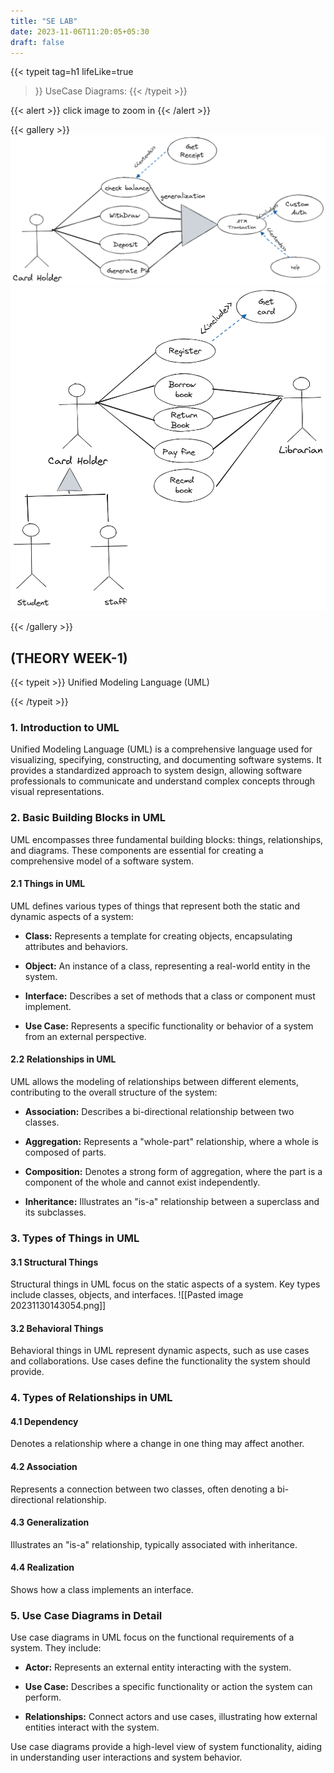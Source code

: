 ```yaml
---
title: "SE LAB"
date: 2023-11-06T11:20:05+05:30
draft: false
---
```

{{< typeit 
  tag=h1
  lifeLike=true
>}}
UseCase Diagrams:
{{< /typeit >}}


{{< alert >}}
click image to zoom in
{{< /alert >}}
<br>

{{< gallery >}}
  <img src="ATM.png" class="grid-w33" />
  <img src="Library.png" class="grid-w33" />
  <!-- <img src="gallery/03.jpg" class="grid-w33" />
  <img src="gallery/04.jpg" class="grid-w33" />
  <img src="gallery/05.jpg" class="grid-w33" />
  <img src="gallery/06.jpg" class="grid-w33" />
  <img src="gallery/07.jpg" class="grid-w33" /> -->
{{< /gallery >}}

## (THEORY WEEK-1)
{{< typeit >}}
Unified Modeling Language (UML)

{{< /typeit >}}

### 1. Introduction to UML

Unified Modeling Language (UML) is a comprehensive language used for visualizing, specifying, constructing, and documenting software systems. It provides a standardized approach to system design, allowing software professionals to communicate and understand complex concepts through visual representations.

### 2. Basic Building Blocks in UML

UML encompasses three fundamental building blocks: things, relationships, and diagrams. These components are essential for creating a comprehensive model of a software system.

#### 2.1 Things in UML

UML defines various types of things that represent both the static and dynamic aspects of a system:

- **Class:** Represents a template for creating objects, encapsulating attributes and behaviors.

- **Object:** An instance of a class, representing a real-world entity in the system.

- **Interface:** Describes a set of methods that a class or component must implement.

- **Use Case:** Represents a specific functionality or behavior of a system from an external perspective.

#### 2.2 Relationships in UML

UML allows the modeling of relationships between different elements, contributing to the overall structure of the system:

- **Association:** Describes a bi-directional relationship between two classes.

- **Aggregation:** Represents a "whole-part" relationship, where a whole is composed of parts.

- **Composition:** Denotes a strong form of aggregation, where the part is a component of the whole and cannot exist independently.

- **Inheritance:** Illustrates an "is-a" relationship between a superclass and its subclasses.

### 3. Types of Things in UML

#### 3.1 Structural Things

Structural things in UML focus on the static aspects of a system. Key types include classes, objects, and interfaces.
![[Pasted image 20231130143054.png]]
#### 3.2 Behavioral Things

Behavioral things in UML represent dynamic aspects, such as use cases and collaborations. Use cases define the functionality the system should provide.

### 4. Types of Relationships in UML

#### 4.1 Dependency

Denotes a relationship where a change in one thing may affect another.

#### 4.2 Association

Represents a connection between two classes, often denoting a bi-directional relationship.

#### 4.3 Generalization

Illustrates an "is-a" relationship, typically associated with inheritance.

#### 4.4 Realization

Shows how a class implements an interface.

### 5. Use Case Diagrams in Detail

Use case diagrams in UML focus on the functional requirements of a system. They include:

- **Actor:** Represents an external entity interacting with the system.

- **Use Case:** Describes a specific functionality or action the system can perform.

- **Relationships:** Connect actors and use cases, illustrating how external entities interact with the system.

Use case diagrams provide a high-level view of system functionality, aiding in understanding user interactions and system behavior.
